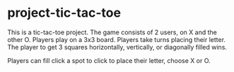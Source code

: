 # project-tic-tac-toe
This is a tic-tac-toe project. The game consists of 2 users, on X and the other O. Players play on a 3x3 board. Players take turns placing their letter. The player to get 3 squares horizontally, vertically, or diagonally filled wins. 

Players can fill click a spot to click to place their letter, choose X or O. 